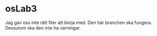 # osLab3
Jag gav oss inte rätt filer att börja med.
Den här branchen ska fungera.
Dessutom ska den inte ha varningar.
